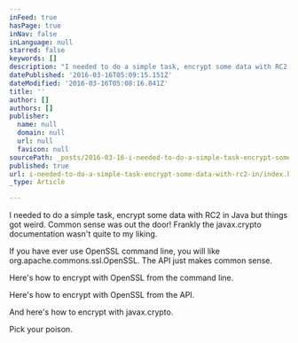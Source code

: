 ```yaml
---
inFeed: true
hasPage: true
inNav: false
inLanguage: null
starred: false
keywords: []
description: "I needed to do a simple task, encrypt some data with RC2 in Java but things got weird. Common sense was out the door! Frankly the javax.crypto documentation wasn't quite to my liking.\_"
datePublished: '2016-03-16T05:09:15.151Z'
dateModified: '2016-03-16T05:08:16.841Z'
title: ''
author: []
authors: []
publisher:
  name: null
  domain: null
  url: null
  favicon: null
sourcePath: _posts/2016-03-16-i-needed-to-do-a-simple-task-encrypt-some-data-with-rc2-in.md
published: true
url: i-needed-to-do-a-simple-task-encrypt-some-data-with-rc2-in/index.html
_type: Article

---
```

I needed to do a simple task, encrypt some data with RC2 in Java but things got weird. Common sense was out the door! Frankly the javax.crypto documentation wasn't quite to my liking. 

If you have ever use OpenSSL command line, you will like org.apache.commons.ssl.OpenSSL. The API just makes common sense.

Here's how to encrypt with OpenSSL from the command line.

Here's how to encrypt with OpenSSL from the API.

And here's how to encrypt with javax.crypto.

Pick your poison.